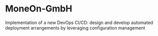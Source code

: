 # MoneOn-GmbH
Implementation of a new DevOps CI/CD: design and develop automated deployment arrangements by leveraging configuration management
